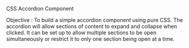 CSS Accordion Component

Objective : To build a simple accordion component using pure CSS. The accordion will allow sections of content to expand and collapse when clicked. It can be set up to allow multiple sections to be open simultaneously or restrict it to only one section being open at a time.
